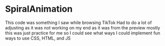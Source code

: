 # SpiralAnimation
This code was something I saw while browsing TikTok
Had to do a lot of adjusting as it was not working on my end as it was from the preview
mostly this was just practice for me so I could see what ways I could implement fun ways to use CSS, HTML, and JS
